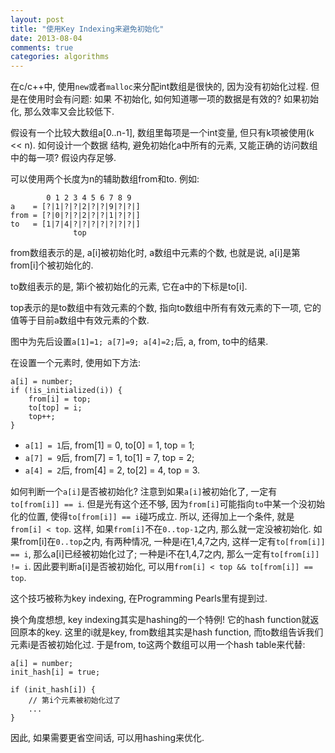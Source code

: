 ```yaml
---
layout: post
title: "使用Key Indexing来避免初始化"
date: 2013-08-04
comments: true
categories: algorithms
---
```


在c/c++中, 使用`new`或者`malloc`来分配int数组是很快的, 因为没有初始化过程. 但是在使用时会有问题: 如果
不初始化, 如何知道哪一项的数据是有效的? 如果初始化, 那么效率又会比较低下.

假设有一个比较大数组a[0..n-1], 数组里每项是一个int变量, 但只有k项被使用(k << n). 如何设计一个数据
结构, 避免初始化a中所有的元素, 又能正确的访问数组中的每一项? 假设内存足够.

可以使用两个长度为n的辅助数组from和to. 例如:

            0 1 2 3 4 5 6 7 8 9
    a    = [?|1|?|?|2|?|?|9|?|?|]
    from = [?|0|?|?|2|?|?|1|?|?|]
    to   = [1|7|4|?|?|?|?|?|?|?|]
                  top

from数组表示的是, a[i]被初始化时, a数组中元素的个数, 也就是说, a[i]是第from[i]个被初始化的.

to数组表示的是, 第i个被初始化的元素, 它在a中的下标是to[i].

top表示的是to数组中有效元素的个数, 指向to数组中所有有效元素的下一项, 它的值等于目前a数组中有效元素的个数. 

图中为先后设置`a[1]=1; a[7]=9; a[4]=2;`后, a, from, to中的结果.

在设置一个元素时, 使用如下方法:

    a[i] = number;
    if (!is_initialized(i)) {
        from[i] = top;
        to[top] = i;
        top++;
    }
    
- `a[1] = 1`后, from[1] = 0, to[0] = 1, top = 1;
- `a[7] = 9`后, from[7] = 1, to[1] = 7, top = 2;
- `a[4] = 2`后, from[4] = 2, to[2] = 4, top = 3.

如何判断一个`a[i]`是否被初始化? 注意到如果`a[i]`被初始化了, 一定有`to[from[i]] == i`. 但是光有这个还不够, 因为`from[i]`可能指向`to`中某一个没初始化的位置, 使得`to[from[i]] == i`碰巧成立. 所以, 还得加上一个条件, 就是`from[i] < top`. 这样, 如果`from[i]`不在`0..top-1`之内, 那么就一定没被初始化. 如果from[i]在`0..top`之内, 有两种情况, 一种是i在1,4,7之内, 这样一定有`to[from[i]] == i`, 那么a[i]已经被初始化过了; 一种是i不在1,4,7之内, 那么一定有`to[from[i]] != i`. 因此要判断a[i]是否被初始化, 可以用`from[i] < top && to[from[i]] == top`.

这个技巧被称为key indexing, 在Programming Pearls里有提到过.

换个角度想想, key indexing其实是hashing的一个特例! 它的hash function就返回原本的key. 这里的i就是key, from数组其实是hash function, 而to数组告诉我们元素i是否被初始化过. 于是from, to这两个数组可以用一个hash table来代替:

    a[i] = number;
    init_hash[i] = true;

    if (init_hash[i]) {
        // 第i个元素被初始化过了
        ...
    }

因此, 如果需要更省空间话, 可以用hashing来优化.
